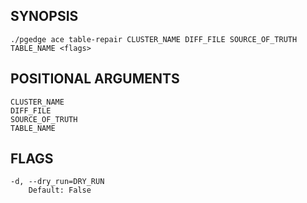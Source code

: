 ## SYNOPSIS
    ./pgedge ace table-repair CLUSTER_NAME DIFF_FILE SOURCE_OF_TRUTH TABLE_NAME <flags>
 
## POSITIONAL ARGUMENTS
    CLUSTER_NAME
    DIFF_FILE
    SOURCE_OF_TRUTH
    TABLE_NAME
 
## FLAGS
    -d, --dry_run=DRY_RUN
        Default: False
